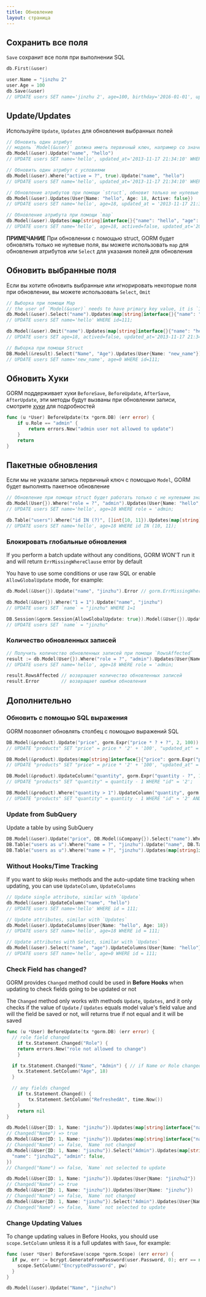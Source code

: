 ```yaml
---
title: Обновление
layout: страница
---
```


## Сохранить все поля

`Save` сохранит все поля при выполнении SQL

```go
db.First(&user)

user.Name = "jinzhu 2"
user.Age = 100
db.Save(&user)
// UPDATE users SET name='jinzhu 2', age=100, birthday='2016-01-01', updated_at = '2013-11-17 21:34:10' WHERE id=111;
```

## Update/Updates

Используйте `Update`, `Updates` для обновления выбранных полей

```go
// Обновить один атрибут
// модель `Model(&user)` должна иметь первичный ключ, например со значением `111`
db.Model(&user).Update("name", "hello")
// UPDATE users SET name='hello', updated_at='2013-11-17 21:34:10' WHERE id=111;

// Обновить один атрибут с условиями
db.Model(&user).Where("active = ?", true).Update("name", "hello")
// UPDATE users SET name='hello', updated_at='2013-11-17 21:34:10' WHERE id=111 AND active=true;

// Обновление атрибутов при помощи `struct`, обновит только не нулевые атрибуты
db.Model(&user).Updates(User{Name: "hello", Age: 18, Active: false})
// UPDATE users SET name='hello', age=18, updated_at = '2013-11-17 21:34:10' WHERE id = 111;

// Обновление атрибута при помощи `map`
db.Model(&user).Updates(map[string]interface{}{"name": "hello", "age": 18, "actived": false})
// UPDATE users SET name='hello', age=18, actived=false, updated_at='2013-11-17 21:34:10' WHERE id=111;
```

**ПРИМЕЧАНИЕ** При обновлении с помощью struct, GORM будет обновлять только не нулевые поля, вы можете использовать `map` для обновления атрибутов или `Select` для указания полей для обновления

## Обновить выбранные поля

Если вы хотите обновить выбранные или игнорировать некоторые поля при обновлении, вы можете использовать `Select`, `Omit`

```go
// Выборка при помощи Map
// the user of `Model(&user)` needs to have primary key value, it is `111` in this example
db.Model(&user).Select("name").Updates(map[string]interface{}{"name": "hello", "age": 18, "actived": false})
// UPDATE users SET name='hello' WHERE id=111;

db.Model(&user).Omit("name").Updates(map[string]interface{}{"name": "hello", "age": 18, "actived": false})
// UPDATE users SET age=18, actived=false, updated_at='2013-11-17 21:34:10' WHERE id=111;

// Выборка при помощи Struct
DB.Model(&result).Select("Name", "Age").Updates(User{Name: "new_name"})
// UPDATE users SET name='new_name', age=0 WHERE id=111;
```

## Обновить Хуки

GORM поддерживает хуки `BeforeSave`, `BeforeUpdate`, `AfterSave`, `AfterUpdate`, эти методы будут вызваны при обновлении записи, смотрите [хуки](hooks.html) для подробностей

```go
func (u *User) BeforeUpdate(tx *gorm.DB) (err error) {
    if u.Role == "admin" {
        return errors.New("admin user not allowed to update")
    }
    return
}
```

## Пакетные обновления

Если мы не указали запись первичный ключ с помощью `Model`, GORM будет выполнять пакетное обновление

```go
// Обновление при помощи struct будет работать только с не нулевыми значениями, или используйте map[string]interface{}
db.Model(User{}).Where("role = ?", "admin").Updates(User{Name: "hello", Age: 18})
// UPDATE users SET name='hello', age=18 WHERE role = 'admin;

db.Table("users").Where("id IN (?)", []int{10, 11}).Updates(map[string]interface{}{"name": "hello", "age": 18})
// UPDATE users SET name='hello', age=18 WHERE id IN (10, 11);
```

### Блокировать глобальные обновления

If you perform a batch update without any conditions, GORM WON'T run it and will return `ErrMissingWhereClause` error by default

You have to use some conditions or use raw SQL or enable `AllowGlobalUpdate` mode, for example:

```go
db.Model(&User{}).Update("name", "jinzhu").Error // gorm.ErrMissingWhereClause

db.Model(&User{}).Where("1 = 1").Update("name", "jinzhu")
// UPDATE users SET `name` = "jinzhu" WHERE 1=1

DB.Session(&gorm.Session{AllowGlobalUpdate: true}).Model(&User{}).Update("name", "jinzhu")
// UPDATE users SET `name` = "jinzhu"
```

### Количество обновленных записей

```go
// Получить количество обновленных записей при помощи `RowsAffected`
result := db.Model(User{}).Where("role = ?", "admin").Updates(User{Name: "hello", Age: 18})
// UPDATE users SET name='hello', age=18 WHERE role = 'admin;

result.RowsAffected // возвращает количество обновленных записей
result.Error        // возвращает ошибки обновления
```

## Дополнительно

### Обновить с помощью SQL выражения

GORM позволяет обновлять столбец с помощью выражений SQL

```go
DB.Model(&product).Update("price", gorm.Expr("price * ? + ?", 2, 100))
// UPDATE "products" SET "price" = price * '2' + '100', "updated_at" = '2013-11-17 21:34:10' WHERE "id" = '2';

DB.Model(&product).Updates(map[string]interface{}{"price": gorm.Expr("price * ? + ?", 2, 100)})
// UPDATE "products" SET "price" = price * '2' + '100', "updated_at" = '2013-11-17 21:34:10' WHERE "id" = '2';

DB.Model(&product).UpdateColumn("quantity", gorm.Expr("quantity - ?", 1))
// UPDATE "products" SET "quantity" = quantity - 1 WHERE "id" = '2';

DB.Model(&product).Where("quantity > 1").UpdateColumn("quantity", gorm.Expr("quantity - ?", 1))
// UPDATE "products" SET "quantity" = quantity - 1 WHERE "id" = '2' AND quantity > 1;
```

### Update from SubQuery

Update a table by using SubQuery

```go
DB.Model(&user).Update("price", DB.Model(&Company{}).Select("name").Where("companies.id = users.company_id"))
DB.Table("users as u").Where("name = ?", "jinzhu").Update("name", DB.Table("companies as c").Select("name").Where("c.id = u.company_id"))
DB.Table("users as u").Where("name = ?", "jinzhu").Updates(map[string]interface{}{}{"name": DB.Table("companies as c").Select("name").Where("c.id = u.company_id")})
```

### Without Hooks/Time Tracking

If you want to skip `Hooks` methods and the auto-update time tracking when updating, you can use `UpdateColumn`, `UpdateColumns`

```go
// Update single attribute, similar with `Update`
db.Model(&user).UpdateColumn("name", "hello")
// UPDATE users SET name='hello' WHERE id = 111;

// Update attributes, similar with `Updates`
db.Model(&user).UpdateColumns(User{Name: "hello", Age: 18})
// UPDATE users SET name='hello', age=18 WHERE id = 111;

// Update attributes with Select, similar with `Updates`
db.Model(&user).Select("name", "age").UpdateColumns(User{Name: "hello"})
// UPDATE users SET name='hello', age=0 WHERE id = 111;
```

### Check Field has changed?

GORM provides `Changed` method could be used in **Before Hooks** when updating to check fields going to be updated or not

The `Changed` method only works with methods `Update`, `Updates`, and it only checks if the value of `Update` / `Updates` equals model value's field value and will the field be saved or not, will returns true if not equal and it will be saved

```go
func (u *User) BeforeUpdate(tx *gorm.DB) (err error) {
  // role field changed
    if tx.Statement.Changed("Role") {
    return errors.New("role not allowed to change")
    }

  if tx.Statement.Changed("Name", "Admin") { // if Name or Role changed
    tx.Statement.SetColumn("Age", 18)
  }

  // any fields changed
    if tx.Statement.Changed() {
        tx.Statement.SetColumn("RefreshedAt", time.Now())
    }
    return nil
}

db.Model(&User{ID: 1, Name: "jinzhu"}).Updates(map[string]interface{"name": "jinzhu2"})
// Changed("Name") => true
db.Model(&User{ID: 1, Name: "jinzhu"}).Updates(map[string]interface{"name": "jinzhu"})
// Changed("Name") => false, `Name` not changed
db.Model(&User{ID: 1, Name: "jinzhu"}).Select("Admin").Updates(map[string]interface{
  "name": "jinzhu2", "admin": false,
})
// Changed("Name") => false, `Name` not selected to update

db.Model(&User{ID: 1, Name: "jinzhu"}).Updates(User{Name: "jinzhu2"})
// Changed("Name") => true
db.Model(&User{ID: 1, Name: "jinzhu"}).Updates(User{Name: "jinzhu"})
// Changed("Name") => false, `Name` not changed
db.Model(&User{ID: 1, Name: "jinzhu"}).Select("Admin").Updates(User{Name: "jinzhu2"})
// Changed("Name") => false, `Name` not selected to update
```

### Change Updating Values

To change updating values in Before Hooks, you should use `scope.SetColumn` unless it is a full updates with `Save`, for example:

```go
func (user *User) BeforeSave(scope *gorm.Scope) (err error) {
  if pw, err := bcrypt.GenerateFromPassword(user.Password, 0); err == nil {
    scope.SetColumn("EncryptedPassword", pw)
  }
}

db.Model(&user).Update("Name", "jinzhu")
```
